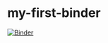 # my-first-binder
[![Binder](https://mybinder.org/badge_logo.svg)](https://mybinder.org/v2/gh/MrsMindfulness/my-first-binder/HEAD)

